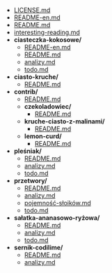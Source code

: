 <!-- filetree -->

 - [LICENSE.md](./LICENSE.md)
 - [README-en.md](./README-en.md)
 - [README.md](./README.md)
 - [interesting-reading.md](./interesting-reading.md)
 - **ciasteczka-kokosowe/**
   - [README-en.md](./ciasteczka-kokosowe/README-en.md)
   - [README.md](./ciasteczka-kokosowe/README.md)
   - [analizy.md](./ciasteczka-kokosowe/analizy.md)
   - [todo.md](./ciasteczka-kokosowe/todo.md)
 - **ciasto-kruche/**
   - [README.md](./ciasto-kruche/README.md)
 - **contrib/**
   - [README.md](./contrib/README.md)
   - **czekoladowiec/**
     - [README.md](./contrib/czekoladowiec/README.md)
   - **kruche-ciasto-z-malinami/**
     - [README.md](./contrib/kruche-ciasto-z-malinami/README.md)
   - **lemon-curd/**
     - [README.md](./contrib/lemon-curd/README.md)
 - **pleśniak/**
   - [README.md](./pleśniak/README.md)
   - [analizy.md](./pleśniak/analizy.md)
   - [todo.md](./pleśniak/todo.md)
 - **przetwory/**
   - [README.md](./przetwory/README.md)
   - [analizy.md](./przetwory/analizy.md)
   - [pojemność-słoików.md](./przetwory/pojemność-słoików.md)
   - [todo.md](./przetwory/todo.md)
 - **sałatka-ananasowo-ryżowa/**
   - [README.md](./sałatka-ananasowo-ryżowa/README.md)
   - [analizy.md](./sałatka-ananasowo-ryżowa/analizy.md)
   - [todo.md](./sałatka-ananasowo-ryżowa/todo.md)
 - **sernik-codilime/**
   - [README.md](./sernik-codilime/README.md)
   - [analizy.md](./sernik-codilime/analizy.md)

<!-- filetreestop -->
